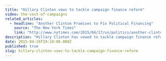 ```yaml
---
title: "Hillary Clinton vows to tackle campaign finance reform"
video: the-cost-of-campaigns
related_articles:
  - headline: "Another Clinton Promises to Fix Political Financing"
    source: "The New York Times"
    link: "http://www.nytimes.com/2015/04/17/us/politics/another-clinton-now-vows-to-fix-political-finance-system.html"
description: "Hillary Clinton has vowed to tackle campaign finance reform. Watch to see how our campaign finance laws became such a mess. "
date: 2015-04-16T19:18:00.000Z
published: true
slug: hillary-clinton-vows-to-tackle-campaign-finance-reform
---
```


